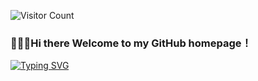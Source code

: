 ![Visitor Count](https://profile-counter.glitch.me/{mxg6}/count.svg)<!--统计访问-->

### 👋👋👋Hi there Welcome to my GitHub homepage！

<!--
**mxg6/mxg6** is a ✨ _special_ ✨ repository because its `README.md` (this file) appears on your GitHub profile.

Here are some ideas to get you started:

- 🔭 I’m currently working on ...
- 🌱 I’m currently learning ...
- 👯 I’m looking to collaborate on ...
- 🤔 I’m looking for help with ...
- 💬 Ask me about ...
- 📫 How to reach me: ...
- 😄 Pronouns: ...
- ⚡ Fun fact: ...
-->


[![Typing SVG](https://readme-typing-svg.demolab.com?font=Fira+Code&weight=900&size=14&pause=1000&color=DA10EE&center=%E7%9C%9F&vCenter=%E7%9C%9F&repeat=%E7%9C%9F&width=450&lines=Under+the+dazzling+stars%2C+that+personality+shines+brightly!;%E9%97%AA%E7%83%81%E5%9C%A8%E7%BB%9A%E4%B8%BD%E7%9A%84%E6%98%9F%E8%BE%B0%E4%B8%AD%EF%BC%81)](mxg6.github.io)<!--打字机效果-->
